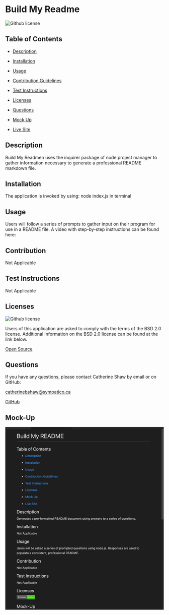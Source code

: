 # Build My Readme
  ![Github license](https://img.shields.io/badge/license-BSD%202.0-brightgreen.svg)

## Table of Contents

* [Description](#Description)

* [Installation](#Installation)

* [Usage](#Usage)

* [Contribution Guidelines](#Contributing)

* [Test Instructions](#testing)

* [Licenses](#licenses)

* [Questions](#Questions)

* [Mock Up](#Mock-Up)

* [Live Site](#Live-Site)

## Description

Build My Readmen uses the inquirer package of node project manager to gather information necessary to generate a professional README markdown file.

## Installation

The application is invoked by using: node index.js in terminal

## Usage

Users will follow a series of prompts to gather input on their program for use in a README file. A video with step-by-step instructions can be found here:

## Contribution

Not Applicable 

## Test Instructions

Not Applicable 

## Licenses 
![Github license](https://img.shields.io/badge/license-BSD%202.0-brightgreen.svg)

Users of this application are asked to comply with the terms of the BSD 2.0 license. Additional information on the BSD 2.0 license can be found at the link below.

[Open Source](https://opensource.org/licenses)

## Questions

If you have any questions, please contact Catherine Shaw by email or on GitHub: 

[catherinebshaw@sympatico.ca](mailto:catherinebshaw@sympatico.ca) 

[GitHub](https://github.com/catherinebshaw)

## Mock-Up 

![Mock Up](https://github.com/catherinebshaw/Build-My-Readme/blob/main/Assets/screen-shot.png)

